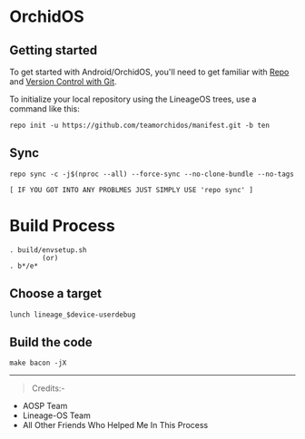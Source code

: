 OrchidOS
===========

Getting started
---------------

To get started with Android/OrchidOS, you'll need to get
familiar with [Repo](https://source.android.com/source/using-repo.html) and [Version Control with Git](https://source.android.com/source/version-control.html).

To initialize your local repository using the LineageOS trees, use a command like this:
```
repo init -u https://github.com/teamorchidos/manifest.git -b ten
```
## Sync
```## Sync
repo sync -c -j$(nproc --all) --force-sync --no-clone-bundle --no-tags

[ IF YOU GOT INTO ANY PROBLMES JUST SIMPLY USE 'repo sync' ]
```
# Build Process
```## Set up environment
. build/envsetup.sh
        (or)
. b*/e*
```

## Choose a target
```## Choose a target
lunch lineage_$device-userdebug
```
## Build the code
```## Build the code
make bacon -jX
```
---
>Credits:-
* AOSP Team
* Lineage-OS Team
* All Other Friends Who Helped Me In This Process
